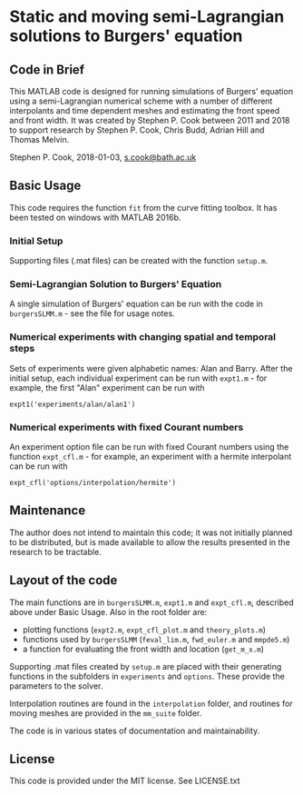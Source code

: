 # Static and moving semi-Lagrangian solutions to Burgers' equation

## Code in Brief

This MATLAB code is designed for running simulations of Burgers' equation using
a semi-Lagrangian numerical scheme with a number of different interpolants and
time dependent meshes and estimating the front speed and front width.  It was
created by Stephen P. Cook between 2011 and 2018 to support research by Stephen P.
Cook, Chris Budd, Adrian Hill and Thomas Melvin.

Stephen P. Cook, 2018-01-03, s.cook@bath.ac.uk

## Basic Usage

This code requires the function `fit` from the curve fitting toolbox. It has
been tested on windows with MATLAB 2016b.

### Initial Setup

Supporting files (.mat files) can be created with the function `setup.m`.

### Semi-Lagrangian Solution to Burgers' Equation

A single simulation of Burgers' equation can be run with the code in
`burgersSLMM.m` - see the file for usage notes.

### Numerical experiments with changing spatial and temporal steps

Sets of experiments were given alphabetic names: Alan and Barry. After the
initial setup, each individual experiment can be run with `expt1.m` - for
example, the first "Alan" experiment can be run with

    expt1('experiments/alan/alan1')

### Numerical experiments with fixed Courant numbers

An experiment option file can be run with fixed Courant numbers using the
function `expt_cfl.m` - for example, an experiment with a hermite interpolant
can be run with

    expt_cfl('options/interpolation/hermite')

## Maintenance

The author does not intend to maintain this code; it was not initially planned
to be distributed, but is made available to allow the results presented in the
research to be tractable.

## Layout of the code

The main functions are in `burgersSLMM.m`, `expt1.m` and `expt_cfl.m`,
described above under Basic Usage.  Also in the root folder are:
 - plotting functions (`expt2.m`, `expt_cfl_plot.m` and `theory_plots.m`)
 - functions used by `burgersSLMM` (`feval_lim.m`, `fwd_euler.m` and
   `mmpde5.m`)
 - a function for evaluating the front width and location (`get_m_x.m`)

Supporting .mat files created by `setup.m` are placed with their generating
functions in the subfolders in `experiments` and `options`.  These provide the
parameters to the solver.

Interpolation routines are found in the `interpolation` folder, and routines for
moving meshes are provided in the `mm_suite` folder.

The code is in various states of documentation and maintainability.

## License

This code is provided under the MIT license. See LICENSE.txt
